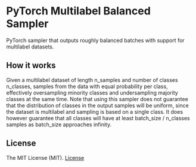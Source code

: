 # PyTorch Multilabel Balanced Sampler

PyTorch sampler that outputs roughly balanced batches with support for multilabel datasets.

## How it works

Given a multilabel dataset of length n_samples and number of classes n_classes, samples from the data with equal probability per class, effectively oversampling minority classes and undersampling majority classes at the same time. Note that using this sampler does not guarantee that the distribution of classes in the output samples will be uniform, since the dataset is multilabel and sampling is based on a single class. It does however guarantee that all classes will have at least batch_size / n_classes samples as batch_size approaches infinity.


## License

The MIT License (MIT). [License](https://github.com/issamemari/pytorch-multilabel-balanced-sampler/blob/master/LICENSE)